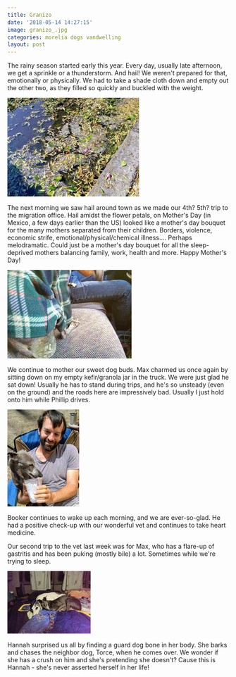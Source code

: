 ```yaml
---
title: Granizo
date: '2018-05-14 14:27:15'
image: granizo_.jpg
categories: morelia dogs vandwelling
layout: post
---
```


The rainy season started early this year. Every day, usually late afternoon, we get a sprinkle or a thunderstorm. And hail! We weren't prepared for that, emotionally or physically. We had to take a shade cloth down and empty out the other two, as they filled so quickly and buckled with the weight.

[![Hail amidst flower petals](/images/hail-flower-petals_.jpg)](/images/hail-flower-petals.jpg)

The next morning we saw hail around town as we made our 4th? 5th? trip to the migration office. Hail amidst the flower petals, on Mother's Day (in Mexico, a few days earlier than the US) looked like a mother's day bouquet for the many mothers separated from their children. Borders, violence, economic strife, emotional/physical/chemical illness....
Perhaps melodramatic. Could just be a mother's day bouquet for all the sleep-deprived mothers balancing family, work, health and more. Happy Mother's Day!

[![Max sitting on a jar](/images/max-jar_.jpg)](/images/max-jar.jpg)

We continue to mother our sweet dog buds. Max charmed us once again by sitting down on my empty kefir/granola jar in the truck. We were just glad he sat down! Usually he has to stand during trips, and he's so unsteady (even on the ground) and the roads here are impressively bad. Usually I just hold onto him while Phillip drives.

[![Booker and Phillip](/images/booker-phillip_.jpg)](/images/booker-phillip.jpg)

Booker continues to wake up each morning, and we are ever-so-glad. He had a positive check-up with our wonderful vet and continues to take heart medicine.

Our second trip to the vet last week was for Max, who has a flare-up of gastritis and has been puking (mostly bile) a lot. Sometimes while we're trying to sleep.

[![Booker and Hannah](/images/booker-hannah_.jpg)](/images/booker-hannah.jpg)

Hannah surprised us all by finding a guard dog bone in her body. She barks and chases the neighbor dog, Torce, when he comes over. We wonder if she has a crush on him and she's pretending she doesn't? Cause this is Hannah - she's never asserted herself in her life!
